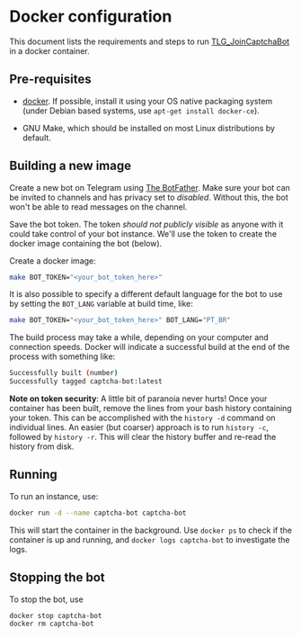 # Docker configuration

This document lists the requirements and steps to run
[TLG_JoinCaptchaBot](https://github.com/J-Rios/TLG_JoinCaptchaBot) in a docker
container.

## Pre-requisites

* [docker](https://www.docker.com/products/docker-engine). If possible, install
  it using your OS native packaging system (under Debian based systems, use
  `apt-get install docker-ce`).

* GNU Make, which should be installed on most Linux distributions by default.

## Building a new image

Create a new bot on Telegram using [The BotFather](http://t.me/BotFather). Make
sure your bot can be invited to channels and has privacy set to _disabled_.
Without this, the bot won't be able to read messages on the channel.

Save the bot token. The token _should not publicly visible_ as anyone with it
could take control of your bot instance.  We'll use the token to create the
docker image containing the bot (below).

Create a docker image:

```bash
make BOT_TOKEN="<your_bot_token_here>"
```

It is also possible to specify a different default language for the bot to use
by setting the `BOT_LANG` variable at build time, like:

```bash
make BOT_TOKEN="<your_bot_token_here>" BOT_LANG="PT_BR"
```

The build process may take a while, depending on your computer and connection
speeds.  Docker will indicate a successful build at the end of the process with
something like:

```bash
Successfully built (number)
Successfully tagged captcha-bot:latest
```

**Note on token security**: A little bit of paranoia never hurts! Once your
container has been built, remove the lines from your bash history containing
your token. This can be accomplished with the `history -d` command on
individual lines. An easier (but coarser) approach is to run `history -c`,
followed by `history -r`. This will clear the history buffer and re-read the
history from disk.

## Running

To run an instance, use:

```bash
docker run -d --name captcha-bot captcha-bot
```

This will start the container in the background. Use `docker ps` to check if
the container is up and running, and `docker logs captcha-bot` to
investigate the logs.

## Stopping the bot

To stop the bot, use

```bash
docker stop captcha-bot
docker rm captcha-bot
```
